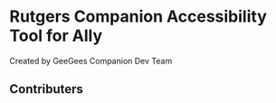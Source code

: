 # Rutgers Companion Accessibility Tool for Ally
<Description>
Created by GeeGees Companion Dev Team

## Contributers 